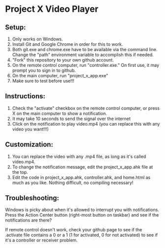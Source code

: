# Project X Video Player

Setup:
------

1. Only works on Windows.
2. Install Git and Google Chrome in order for this to work.
3. Both git.exe and chrome.exe have to be available via the command line. Change the "path" environment variable to accomplish this if needed.
4. "Fork" this repository to your own github account.
5. On the remote control computer, run "controller.exe." On first use, it may prompt you to sign in to github.
6. On the main computer, run "project_x_app.exe"
7. Make sure to test before use!!!


Instructions:
-------------

1. Check the "activate" checkbox on the remote control computer, or press X on the main computer to show a notification.
2. It may take 10 seconds to send the signal over the internet
3. Click on the notification to play video.mp4 (you can replace this with any video you want!!!)


Customization:
-------------

1. You can replace the video with any .mp4 file, as long as it's called video.mp4.
2. To change the notification message, edit the project_x_app.ahk file at the top.
3. Edit the code in project_x_app.ahk, controller.ahk, and home.html as much as you like. Nothing difficult, no compiling necessary!


Troubleshooting:
----------------

Windows is picky about when it's allowed to interrupt you with notifications. Press the Action Center button (right-most button on taskbar) and see if the notifications are there?

If remote control doesn't work, check your github page to see if the .activate file contains a 0 or a 1 (1 for activated, 0 for not activated) to see if it's a controller or receiver problem.

